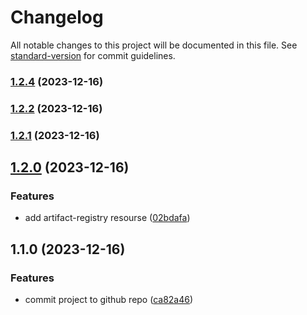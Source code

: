 # Changelog

All notable changes to this project will be documented in this file. See [standard-version](https://github.com/conventional-changelog/standard-version) for commit guidelines.

### [1.2.4](https://github.com/danielsidauruk/serverless-cloud-run/compare/v1.2.3...v1.2.4) (2023-12-16)

### [1.2.2](https://github.com/danielsidauruk/serverless-cloud-run/compare/v1.2.1...v1.2.2) (2023-12-16)

### [1.2.1](https://github.com/danielsidauruk/serverless-cloud-run/compare/v1.2.0...v1.2.1) (2023-12-16)

## [1.2.0](https://github.com/danielsidauruk/serverless-cloud-run/compare/v1.1.0...v1.2.0) (2023-12-16)


### Features

* add artifact-registry resourse ([02bdafa](https://github.com/danielsidauruk/serverless-cloud-run/commit/02bdafaf69b39d978b3bd54739ea837130f1821d))

## 1.1.0 (2023-12-16)


### Features

* commit project to github repo ([ca82a46](https://github.com/danielsidauruk/serverless-cloud-run/commit/ca82a46815e935acc4af299cccab6866ec0147b2))
